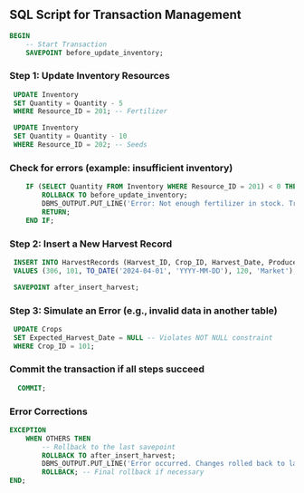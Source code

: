 ##  SQL Script for Transaction Management
```sql
BEGIN
    -- Start Transaction
    SAVEPOINT before_update_inventory;
````
   ### Step 1: Update Inventory Resources
   ```sql
    UPDATE Inventory
    SET Quantity = Quantity - 5
    WHERE Resource_ID = 201; -- Fertilizer

    UPDATE Inventory
    SET Quantity = Quantity - 10
    WHERE Resource_ID = 202; -- Seeds
````
### Check for errors (example: insufficient inventory)
```sql
    IF (SELECT Quantity FROM Inventory WHERE Resource_ID = 201) < 0 THEN
        ROLLBACK TO before_update_inventory;
        DBMS_OUTPUT.PUT_LINE('Error: Not enough fertilizer in stock. Transaction rolled back to savepoint.');
        RETURN;
    END IF;
````
   ### Step 2: Insert a New Harvest Record
   ```sql
    INSERT INTO HarvestRecords (Harvest_ID, Crop_ID, Harvest_Date, Produce_Amount, Distribution)
    VALUES (306, 101, TO_DATE('2024-04-01', 'YYYY-MM-DD'), 120, 'Market');

    SAVEPOINT after_insert_harvest;
````
   ### Step 3: Simulate an Error (e.g., invalid data in another table)
   ```sql
    UPDATE Crops
    SET Expected_Harvest_Date = NULL -- Violates NOT NULL constraint
    WHERE Crop_ID = 101;
````
  ### Commit the transaction if all steps succeed
  ```sql
    COMMIT;
````
### Error Corrections
```sql
EXCEPTION
    WHEN OTHERS THEN
        -- Rollback to the last savepoint
        ROLLBACK TO after_insert_harvest;
        DBMS_OUTPUT.PUT_LINE('Error occurred. Changes rolled back to last savepoint.');
        ROLLBACK; -- Final rollback if necessary
END;
````
